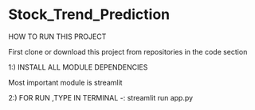# Stock_Trend_Prediction


HOW TO RUN THIS PROJECT 

First clone or download this project from repositories in the code section


1:) INSTALL ALL MODULE DEPENDENCIES 

Most important module is  streamlit


2:) FOR RUN ,TYPE IN TERMINAL -:  streamlit run app.py
